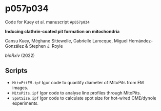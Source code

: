 # p057p034

Code for Kuey et al. manuscript `#p057p034`

**Inducing clathrin-coated pit formation on mitochondria**

Cansu Kuey, Méghane Sittewelle, Gabrielle Larocque, Miguel Hernández-González & Stephen J. Royle

*bioRxiv* (2022)

## Scripts

- `MitoPitEM.ipf` Igor code to quantify diameter of MitoPits from EM images.
- `MitoPits.ipf` Igor code to analyse line profiles through MitoPits.
- `SpotSize.ipf` Igor code to calculate spot size for hot-wired CME/dynole experiments.